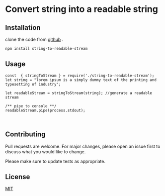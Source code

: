 # Convert string into a readable string


## Installation

clone the code from [github](https://github.com/thedevis/string-to-readable-stream.git) .

```bash
npm install string-to-readable-stream 
```

## Usage

```node
const  { stringToStream } = require('./string-to-readable-stream');
let string = "lorem ipsum is a simply dummy text of the printing and typesetting of industry";

let readableStream = stringToStream(string); //generate a readable stream

/** pipe to console **/
readableStream.pipe(process.stdout);



```

## Contributing
Pull requests are welcome. For major changes, please open an issue first to discuss what you would like to change.

Please make sure to update tests as appropriate.

## License
[MIT](https://choosealicense.com/licenses/mit/)